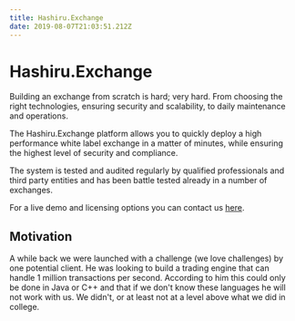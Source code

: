 ```yaml
---
title: Hashiru.Exchange
date: 2019-08-07T21:03:51.212Z
---
```

# Hashiru.Exchange

Building an exchange from scratch is hard; very hard. From choosing the right technologies, 
ensuring security and scalability, to daily maintenance and operations.

The Hashiru.Exchange platform allows you to quickly deploy a high performance white label
exchange in a matter of minutes, while ensuring the highest level of security and compliance.

The system is tested and audited regularly by qualified professionals and third party entities 
and has been battle tested already in a number of exchanges.

For a live demo and licensing options you can contact us [here](https://around25.com/contact).

## Motivation

A while back we were launched with a challenge (we love challenges) by one potential client. He was looking to build a trading engine that can handle 1 million transactions per second. According to him this could only be done in Java or C++ and that if we don't know these languages he will not work with us. We didn't, or at least not at a level above what we did in college.
